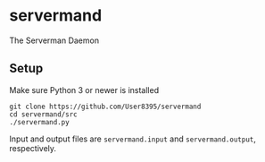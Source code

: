 # servermand
The Serverman Daemon

## Setup
Make sure Python 3 or newer is installed
```
git clone https://github.com/User8395/servermand
cd servermand/src
./servermand.py
```
Input and output files are `servermand.input` and `servermand.output`, respectively.
